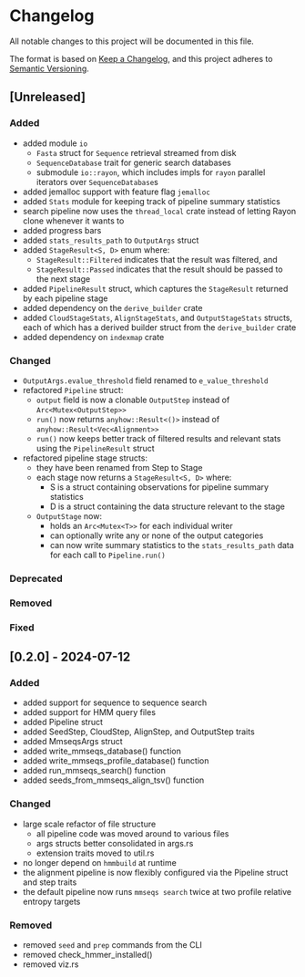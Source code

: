 # Changelog
All notable changes to this project will be documented in this file.

The format is based on [Keep a Changelog](https://keepachangelog.com/en/1.0.0/),
and this project adheres to [Semantic Versioning](https://semver.org/spec/v2.0.0.html).

<!---
### Added
### Changed
### Deprecated
### Removed
### Fixed
### Security
-->


## [Unreleased]

### Added

- added module `io`
    - `Fasta` struct for `Sequence` retrieval streamed from disk
    - `SequenceDatabase` trait for generic search databases
    - submodule `io::rayon`, which includes impls for `rayon` parallel iterators over `SequenceDatabase`s
- added jemalloc support with feature flag `jemalloc`
- added `Stats` module for keeping track of pipeline summary statistics
- search pipeline now uses the `thread_local` crate instead of letting Rayon clone whenever it wants to
- added progress bars
- added `stats_results_path` to `OutputArgs` struct
- added `StageResult<S, D>` enum where:
    - `StageResult::Filtered` indicates that the result was filtered, and
    - `StageResult::Passed` indicates that the result should be passed to the next stage
- added `PipelineResult` struct, which captures the `StageResult` returned by each pipeline stage
- added dependency on the `derive_builder` crate
- added `CloudStageStats`, `AlignStageStats`, and `OutputStageStats` structs, each of which has a derived builder struct from the `derive_builder` crate
- added dependency on `indexmap` crate


### Changed

- `OutputArgs.evalue_threshold` field renamed to `e_value_threshold`
- refactored `Pipeline` struct:
    - `output` field is now a clonable `OutputStep` instead of `Arc<Mutex<OutputStep>>`
    - `run()` now returns `anyhow::Result<()>` instead of `anyhow::Result<Vec<Alignment>>`
    - `run()` now keeps better track of filtered results and relevant stats using the `PipelineResult` struct
- refactored pipeline stage structs:
    - they have been renamed from Step to Stage
    - each stage now returns a `StageResult<S, D>` where:
        - S is a struct containing observations for pipeline summary statistics
        - D is a struct containing the data structure relevant to the stage
    - `OutputStage` now:
        - holds an `Arc<Mutex<T>>` for each individual writer
        - can optionally write any or none of the output categories
        - can now write summary statistics to the `stats_results_path` data for each call to `Pipeline.run()`

### Deprecated

### Removed

### Fixed


## [0.2.0] - 2024-07-12

### Added

- added support for sequence to sequence search
- added support for HMM query files
- added Pipeline struct
- added SeedStep, CloudStep, AlignStep, and OutputStep traits
- added MmseqsArgs struct
- added write_mmseqs_database() function
- added write_mmseqs_profile_database() function
- added run_mmseqs_search() function
- added seeds_from_mmseqs_align_tsv() function


### Changed

- large scale refactor of file structure
    - all pipeline code was moved around to various files
    - args structs better consolidated in args.rs
    - extension traits moved to util.rs
- no longer depend on `hmmbuild` at runtime
- the alignment pipeline is now flexibly configured via the Pipeline struct and step traits
- the default pipeline now runs `mmseqs search` twice at two profile relative entropy targets

### Removed

- removed `seed` and `prep` commands from the CLI
- removed check_hmmer_installed()
- removed viz.rs

